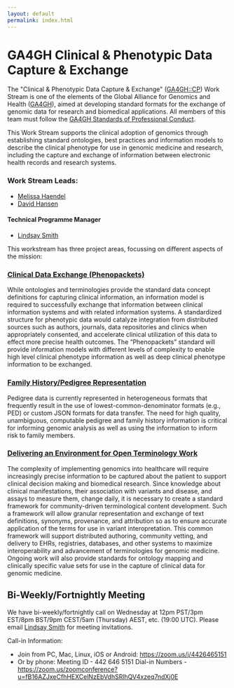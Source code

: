 ```yaml
---
layout: default
permalink: index.html
---
```


# GA4GH Clinical & Phenotypic Data Capture & Exchange

The "Clinical & Phenotypic Data Capture & Exchange" ([GA4GH::CP](http://ga4gh-cp.github.io)) Work Stream is one of the elements of the Global Alliance for Genomics and Health ([GA4GH](http://ga4gh.org)), aimed at developing standard formats for the exchange of genomic data for research and biomedical applications.  All members of this team must follow the [GA4GH Standards of Professional Conduct]( https://www.ga4gh.org/docs/GA4GH-Standards-for-Professional-Conduct_22-Jan-2018.pdf).

This Work Stream supports the clinical adoption of genomics through establishing standard ontologies, best practices and information models to describe the clinical phenotype for use in genomic medicine and research, including the capture and exchange of information between electronic health records and research systems.

### Work Stream Leads:

- [Melissa Haendel](https://www.ohsu.edu/people/melissa-haendel/AFE044BDE8046E5D6FBDA51F448BDE2A)
- [David Hansen](http://people.csiro.au/H/D/David-Hansen)

#### Technical Programme Manager

- [Lindsay Smith](https://ca.linkedin.com/in/lindsaysmithh)


This workstream has three project areas, focussing on different aspects of the mission:

### [Clinical Data Exchange (Phenopackets)](https://github.com/phenopackets)
While ontologies and terminologies provide the standard data concept definitions for capturing clinical information, an information model is required to successfully exchange that information between clinical information systems and with related information systems. A standardized structure for phenotypic data would catalyze integration from distributed sources such as authors, journals, data repositories and clinics when appropriately consented, and accelerate clinical utilization of this data to effect more precise health outcomes. The “Phenopackets” standard will provide information models with different levels of complexity to enable high level clinical phenotype information as well as deep clinical phenotype information to be exchanged.

### [Family History/Pedigree Representation](https://github.com/ga4gh-cp/family-history)
Pedigree data is currently represented in heterogeneous formats that frequently result in the use of lowest-common-denominator formats (e.g., PED) or custom JSON formats for data transfer. The need for high quality, unambiguous, computable pedigree and family history information is critical for informing genomic analysis as well as using the information to inform risk to family members.

### [Delivering an Environment for Open Terminology Work](https://github.com/ga4gh-cp/terminology)
The complexity of implementing genomics into healthcare will require increasingly precise information to be captured about the patient to support clinical decision making and biomedical research. Since knowledge about clinical manifestations, their association with variants and disease, and assays to measure them, change daily, it is necessary to create a standard framework for community-driven terminological content development. Such a framework will allow granular representation and exchange of text definitions, synonyms, provenance, and attribution so as to ensure accurate application of the terms for use in variant interopretation. This common framework will support distributed authoring, community vetting, and delivery to EHRs, registries, databases, and other systems to maximize interoperability and advancement of terminologies for genomic medicine. Ongoing work will also provide standards for ontology mapping and clinically specific value sets for use in the capture of clinical data for genomic medicine.

## Bi-Weekly/Fortnightly Meeting
We have bi-weekly/fortnightly call on Wednesday at 12pm PST/3pm EST/8pm BST/9pm CEST/5am (Thursday) AEST, etc.  (19:00 UTC).
Please email [Lindsay Smith](mailto:lindsay.smith@ga4gh.org) for meeting invitations.

Call-in Information:
- Join from PC, Mac, Linux, iOS or Android: https://zoom.us/j/4426465151
- Or by phone:
Meeting ID - 442 646 5151
Dial-in Numbers - https://zoom.us/zoomconference?u=fB16AZJxeCfhHEXCelNzEbVdhSRlhQV4xzeq7ndXj0E
